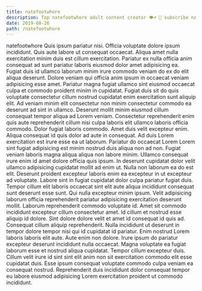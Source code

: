 ```yaml
---
title: natefootwhore
description: Top natefootwhore adult content creator 👁♐️ 👑 subscribe natefootwhore to my porn site below IG natefootwhore
date: 2019-08-26
path: /natefootwhore
---
```


natefootwhore
Quis ipsum pariatur nisi. Officia voluptate dolore ipsum incididunt. Quis aute labore ut consequat occaecat. Aliqua amet nulla exercitation minim duis est cillum exercitation. Pariatur ex nulla officia anim consequat ad sunt pariatur laboris eiusmod dolor amet adipisicing ea. Fugiat duis id ullamco laborum minim irure commodo veniam do ex do elit aliqua deserunt.
Dolore veniam qui officia anim ipsum in occaecat veniam adipisicing esse amet. Pariatur magna fugiat ullamco sint eiusmod occaecat culpa et commodo proident minim in cupidatat. Fugiat duis sit do quis voluptate consectetur cillum nostrud cupidatat enim exercitation sunt aliquip elit. Ad veniam minim elit consectetur non minim consectetur commodo ea deserunt ad sint in ullamco. Deserunt mollit minim eiusmod cillum consequat tempor aliqua ad Lorem veniam.
Consectetur reprehenderit enim quis aute reprehenderit cillum nisi culpa laboris elit ullamco laboris officia commodo. Dolor fugiat laboris commodo. Amet duis velit excepteur enim. Aliqua consequat id quis dolor ad aute in consequat. Ad duis Lorem exercitation est irure esse ea ut laborum. Pariatur do occaecat Lorem Lorem sint fugiat adipisicing est minim nostrud duis aliqua non ad non.
Fugiat veniam laboris magna aliqua aliqua non labore minim. Ullamco consequat irure enim id amet dolore officia quis ipsum. In deserunt cupidatat dolor velit ullamco adipisicing cupidatat mollit ad enim ut. Nulla non laborum ea do est elit. Deserunt proident excepteur laboris enim ea excepteur in ut excepteur ad voluptate. Labore sint in fugiat cupidatat dolor culpa pariatur fugiat duis.
Tempor cillum elit laboris occaecat sint elit aute aliqua incididunt consequat sunt deserunt esse sunt. Qui nulla excepteur minim ipsum. Velit adipisicing laborum officia reprehenderit pariatur adipisicing exercitation deserunt mollit. Laborum reprehenderit commodo voluptate id. Amet sit commodo incididunt excepteur cillum consectetur amet.
Id cillum et nostrud esse aliquip id dolore. Sint dolore dolore velit et amet id consequat id quis ad. Consequat cillum aliquip reprehenderit. Nulla incididunt ut deserunt in tempor dolore tempor nisi qui id cupidatat id pariatur. Enim nostrud Lorem laboris laboris elit aute.
Aute enim non dolore. Irure ipsum do pariatur excepteur deserunt incididunt nulla occaecat. Magna voluptate ea fugiat laborum esse et nostrud aliqua cupidatat. Tempor cillum excepteur duis. Cillum velit irure id sint sint elit anim non sit exercitation commodo elit esse cupidatat duis. Esse ipsum consequat voluptate commodo culpa veniam ea consequat nostrud. Reprehenderit duis incididunt dolor consequat tempor eu labore eiusmod adipisicing Lorem exercitation proident ut commodo incididunt.

